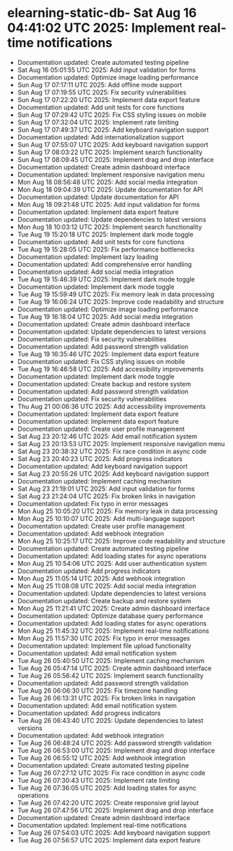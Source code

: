 # elearning-static-db- Sat Aug 16 04:41:02 UTC 2025: Implement real-time notifications
- Documentation updated: Create automated testing pipeline
- Sat Aug 16 05:01:55 UTC 2025: Add input validation for forms
- Documentation updated: Optimize image loading performance
- Sun Aug 17 07:17:11 UTC 2025: Add offline mode support
- Sun Aug 17 07:19:55 UTC 2025: Fix security vulnerabilities
- Sun Aug 17 07:22:20 UTC 2025: Implement data export feature
- Documentation updated: Add unit tests for core functions
- Sun Aug 17 07:29:42 UTC 2025: Fix CSS styling issues on mobile
- Sun Aug 17 07:32:04 UTC 2025: Implement rate limiting
- Sun Aug 17 07:49:37 UTC 2025: Add keyboard navigation support
- Documentation updated: Add internationalization support
- Sun Aug 17 07:55:07 UTC 2025: Add keyboard navigation support
- Sun Aug 17 08:03:22 UTC 2025: Implement search functionality
- Sun Aug 17 08:09:45 UTC 2025: Implement drag and drop interface
- Documentation updated: Create admin dashboard interface
- Documentation updated: Implement responsive navigation menu
- Mon Aug 18 08:56:48 UTC 2025: Add social media integration
- Mon Aug 18 09:04:39 UTC 2025: Update documentation for API
- Documentation updated: Update documentation for API
- Mon Aug 18 09:21:48 UTC 2025: Add input validation for forms
- Documentation updated: Implement data export feature
- Documentation updated: Update dependencies to latest versions
- Mon Aug 18 10:03:12 UTC 2025: Implement search functionality
- Tue Aug 19 15:20:18 UTC 2025: Implement dark mode toggle
- Documentation updated: Add unit tests for core functions
- Tue Aug 19 15:28:05 UTC 2025: Fix performance bottlenecks
- Documentation updated: Implement lazy loading
- Documentation updated: Add comprehensive error handling
- Documentation updated: Add social media integration
- Tue Aug 19 15:46:39 UTC 2025: Implement dark mode toggle
- Documentation updated: Implement dark mode toggle
- Tue Aug 19 15:59:49 UTC 2025: Fix memory leak in data processing
- Tue Aug 19 16:06:24 UTC 2025: Improve code readability and structure
- Documentation updated: Optimize image loading performance
- Tue Aug 19 16:18:04 UTC 2025: Add social media integration
- Documentation updated: Create admin dashboard interface
- Documentation updated: Update dependencies to latest versions
- Documentation updated: Fix security vulnerabilities
- Documentation updated: Add password strength validation
- Tue Aug 19 16:35:46 UTC 2025: Implement data export feature
- Documentation updated: Fix CSS styling issues on mobile
- Tue Aug 19 16:46:58 UTC 2025: Add accessibility improvements
- Documentation updated: Implement dark mode toggle
- Documentation updated: Create backup and restore system
- Documentation updated: Add password strength validation
- Documentation updated: Fix security vulnerabilities
- Thu Aug 21 00:06:36 UTC 2025: Add accessibility improvements
- Documentation updated: Implement data export feature
- Documentation updated: Implement data export feature
- Documentation updated: Create user profile management
- Sat Aug 23 20:12:46 UTC 2025: Add email notification system
- Sat Aug 23 20:13:53 UTC 2025: Implement responsive navigation menu
- Sat Aug 23 20:38:32 UTC 2025: Fix race condition in async code
- Sat Aug 23 20:40:23 UTC 2025: Add progress indicators
- Documentation updated: Add keyboard navigation support
- Sat Aug 23 20:55:26 UTC 2025: Add keyboard navigation support
- Documentation updated: Implement caching mechanism
- Sat Aug 23 21:19:01 UTC 2025: Add input validation for forms
- Sat Aug 23 21:24:04 UTC 2025: Fix broken links in navigation
- Documentation updated: Fix typo in error messages
- Mon Aug 25 10:05:20 UTC 2025: Fix memory leak in data processing
- Mon Aug 25 10:10:07 UTC 2025: Add multi-language support
- Documentation updated: Create user profile management
- Documentation updated: Add webhook integration
- Mon Aug 25 10:25:17 UTC 2025: Improve code readability and structure
- Documentation updated: Create automated testing pipeline
- Documentation updated: Add loading states for async operations
- Mon Aug 25 10:54:06 UTC 2025: Add user authentication system
- Documentation updated: Add progress indicators
- Mon Aug 25 11:05:14 UTC 2025: Add webhook integration
- Mon Aug 25 11:08:08 UTC 2025: Add social media integration
- Documentation updated: Update dependencies to latest versions
- Documentation updated: Create backup and restore system
- Mon Aug 25 11:21:41 UTC 2025: Create admin dashboard interface
- Documentation updated: Optimize database query performance
- Documentation updated: Add loading states for async operations
- Mon Aug 25 11:45:32 UTC 2025: Implement real-time notifications
- Mon Aug 25 11:57:30 UTC 2025: Fix typo in error messages
- Documentation updated: Implement file upload functionality
- Documentation updated: Add email notification system
- Tue Aug 26 05:40:50 UTC 2025: Implement caching mechanism
- Tue Aug 26 05:47:14 UTC 2025: Create admin dashboard interface
- Tue Aug 26 05:56:42 UTC 2025: Implement search functionality
- Documentation updated: Add password strength validation
- Tue Aug 26 06:06:30 UTC 2025: Fix timezone handling
- Tue Aug 26 06:13:31 UTC 2025: Fix broken links in navigation
- Documentation updated: Add email notification system
- Documentation updated: Add progress indicators
- Tue Aug 26 06:43:40 UTC 2025: Update dependencies to latest versions
- Documentation updated: Add webhook integration
- Tue Aug 26 06:48:24 UTC 2025: Add password strength validation
- Tue Aug 26 06:53:00 UTC 2025: Implement drag and drop interface
- Tue Aug 26 06:55:12 UTC 2025: Add webhook integration
- Documentation updated: Create automated testing pipeline
- Tue Aug 26 07:27:12 UTC 2025: Fix race condition in async code
- Tue Aug 26 07:30:43 UTC 2025: Implement rate limiting
- Tue Aug 26 07:36:05 UTC 2025: Add loading states for async operations
- Tue Aug 26 07:42:20 UTC 2025: Create responsive grid layout
- Tue Aug 26 07:47:56 UTC 2025: Implement drag and drop interface
- Documentation updated: Create admin dashboard interface
- Documentation updated: Implement real-time notifications
- Tue Aug 26 07:54:03 UTC 2025: Add keyboard navigation support
- Tue Aug 26 07:56:57 UTC 2025: Implement data export feature
